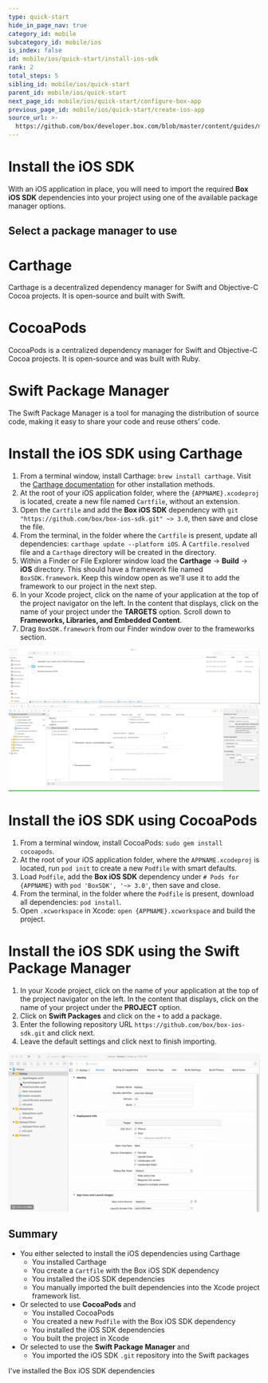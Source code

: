 ```yaml
---
type: quick-start
hide_in_page_nav: true
category_id: mobile
subcategory_id: mobile/ios
is_index: false
id: mobile/ios/quick-start/install-ios-sdk
rank: 2
total_steps: 5
sibling_id: mobile/ios/quick-start
parent_id: mobile/ios/quick-start
next_page_id: mobile/ios/quick-start/configure-box-app
previous_page_id: mobile/ios/quick-start/create-ios-app
source_url: >-
  https://github.com/box/developer.box.com/blob/master/content/guides/mobile/ios/quick-start/2-install-ios-sdk.md
---
```


# Install the iOS SDK

With an iOS application in place, you will need to import the required **Box
iOS SDK** dependencies into your project using one of the available package
manager options.

## Select a package manager to use

<Grid columns='3'>

<Choose option='ios.pm_type' value='carthage' color='blue'>

# Carthage

Carthage is a decentralized dependency manager for Swift
and Objective-C Cocoa projects. It is open-source and built
with Swift.

</Choose>

<Choose option='ios.pm_type' value='cocoapods' color='none'>

# CocoaPods

CocoaPods is a centralized dependency manager for Swift and
Objective-C Cocoa projects. It is open-source and was built
with Ruby.

</Choose>

<Choose option='ios.pm_type' value='swift' color='blue'>

# Swift Package Manager

The Swift Package Manager is a tool for managing the distribution
of source code, making it easy to share your code and reuse
others’ code.

</Choose>

</Grid>

<Choice option='ios.pm_type' value='carthage' color='blue'>

# Install the iOS SDK using Carthage

1. From a terminal window, install Carthage: `brew install carthage`.
Visit the [Carthage documentation][carthage-docs]
for other installation methods.
2. At the root of your iOS application folder, where the `{APPNAME}.xcodeproj`
is located, create a new file named `Cartfile`, without an extension.
3. Open the `Cartfile` and add the **Box iOS SDK** dependency with
`git "https://github.com/box/box-ios-sdk.git" ~> 3.0`, then save and close
the file.
4. From the terminal, in the folder where the `Cartfile` is present, update
all dependencies: `carthage update --platform iOS`. A `Cartfile.resolved`
file and a `Carthage` directory will be created in the directory.
5. Within a Finder or File Explorer window load the **Carthage** -> **Build**
-> **iOS** directory. This should have a framework file named
`BoxSDK.framework`. Keep this window open as we'll use it to add the
framework to our project in the next step.
6. In your Xcode project, click on the name of your application at the top of
the project navigator on the left. In the content that displays, click on
the name of your project under the **TARGETS** option. Scroll down to
**Frameworks, Libraries, and Embedded Content**. 
7. Drag `BoxSDK.framework` from our Finder window over to the frameworks
section.

<ImageFrame center>

![Add framework to project](./framework-carthage-add.gif)

</ImageFrame>

</Choice>

<Choice option='ios.pm_type' value='cocoapods' color='blue'>

# Install the iOS SDK using CocoaPods

1. From a terminal window, install CocoaPods: `sudo gem install cocoapods`.
2. At the root of your iOS application folder, where the `APPNAME.xcodeproj`
is located, run `pod init` to create a new `Podfile` with smart defaults.
3. Load `Podfile`, add the **Box iOS SDK** dependency under
`# Pods for {APPNAME}` with `pod 'BoxSDK', '~> 3.0'`, then save and close.
4. From the terminal, in the folder where the `Podfile` is present, download
all dependencies: `pod install`.
5. Open `.xcworkspace` in Xcode: `open {APPNAME}.xcworkspace` and build the
project.

</Choice>

<Choice option='ios.pm_type' value='swift' color='blue'>

# Install the iOS SDK using the Swift Package Manager

1. In your Xcode project, click on the name of your application at the top of
the project navigator on the left. In the content that displays, click on
the name of your project under the **PROJECT** option.
2. Click on **Swift Packages** and click on the `+` to add a package.
3. Enter the following repository URL
`https://github.com/box/box-ios-sdk.git` and click next.
4. Leave the default settings and click next to finish importing.

<ImageFrame center>

![Add framework to project](./import-sdk-spm.gif)

</ImageFrame>

</Choice>

## Summary

* You either selected to install the iOS dependencies using Carthage
  * You installed Carthage
  * You create a `Cartfile` with the Box iOS SDK dependency
  * You installed the iOS SDK dependencies
  * You manually imported the built dependencies into the Xcode project
    framework list.
* Or selected to use **CocoaPods** and
  * You installed CocoaPods
  * You created a new `Podfile` with the Box iOS SDK dependency
  * You installed the iOS SDK dependencies
  * You built the project in Xcode
* Or selected to use the **Swift Package Manager** and
  * You imported the iOS SDK `.git` repository into the Swift packages

<Observe option='ios.pm_type' value='carthage,cocoapods,swift'>
<Next>

I've installed the Box iOS SDK dependencies

</Next>

</Observe>

[carthage-docs]: https://github.com/Carthage/Carthage#installing-carthage
